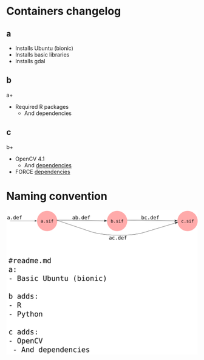 # Containers changelog

## a
- Installs Ubuntu (bionic)
- Installs basic libraries
- Installs gdal

## b
a+
- Required R packages
  - And dependencies

## c
b+
- OpenCV 4.1
  - And [dependencies](https://docs.opencv.org/4.1.0/d7/d9f/tutorial_linux_install.html)
- FORCE [dependencies](https://force-eo.readthedocs.io/en/latest/setup/depend.html)

# Naming convention
![image](img/diagram.png)
